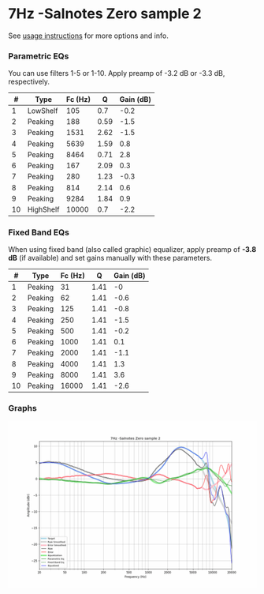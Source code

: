 # 7Hz -Salnotes Zero sample 2
See [usage instructions](https://github.com/jaakkopasanen/AutoEq#usage) for more options and info.

### Parametric EQs
You can use filters 1-5 or 1-10. Apply preamp of -3.2 dB or -3.3 dB, respectively.

|   # | Type      |   Fc (Hz) |    Q |   Gain (dB) |
|-----|-----------|-----------|------|-------------|
|   1 | LowShelf  |       105 | 0.7  |        -0.2 |
|   2 | Peaking   |       188 | 0.59 |        -1.5 |
|   3 | Peaking   |      1531 | 2.62 |        -1.5 |
|   4 | Peaking   |      5639 | 1.59 |         0.8 |
|   5 | Peaking   |      8464 | 0.71 |         2.8 |
|   6 | Peaking   |       167 | 2.09 |         0.3 |
|   7 | Peaking   |       280 | 1.23 |        -0.3 |
|   8 | Peaking   |       814 | 2.14 |         0.6 |
|   9 | Peaking   |      9284 | 1.84 |         0.9 |
|  10 | HighShelf |     10000 | 0.7  |        -2.2 |

### Fixed Band EQs
When using fixed band (also called graphic) equalizer, apply preamp of **-3.8 dB** (if available) and set gains manually with these parameters.

|   # | Type    |   Fc (Hz) |    Q |   Gain (dB) |
|-----|---------|-----------|------|-------------|
|   1 | Peaking |        31 | 1.41 |        -0   |
|   2 | Peaking |        62 | 1.41 |        -0.6 |
|   3 | Peaking |       125 | 1.41 |        -0.8 |
|   4 | Peaking |       250 | 1.41 |        -1.5 |
|   5 | Peaking |       500 | 1.41 |        -0.2 |
|   6 | Peaking |      1000 | 1.41 |         0.1 |
|   7 | Peaking |      2000 | 1.41 |        -1.1 |
|   8 | Peaking |      4000 | 1.41 |         1.3 |
|   9 | Peaking |      8000 | 1.41 |         3.6 |
|  10 | Peaking |     16000 | 1.41 |        -2.6 |

### Graphs
![](./7Hz%20-Salnotes%20Zero%20sample%202.png)
